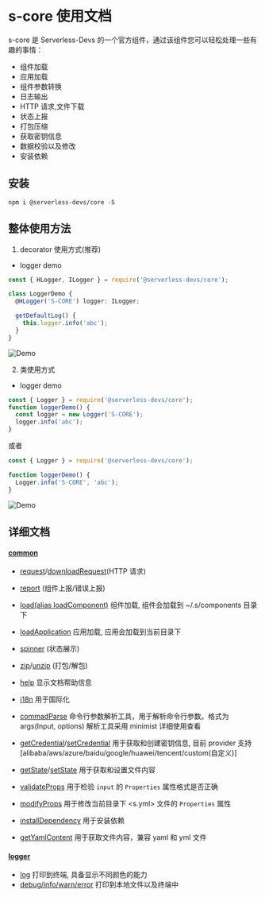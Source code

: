 # s-core 使用文档

s-core 是 Serverless-Devs 的一个官方组件，通过该组件您可以轻松处理一些有趣的事情：

- 组件加载
- 应用加载
- 组件参数转换
- 日志输出
- HTTP 请求,文件下载
- 状态上报
- 打包压缩
- 获取密钥信息
- 数据校验以及修改
- 安装依赖

## 安装

```
npm i @serverless-devs/core -S
```

## 整体使用方法

1. decorator 使用方式(推荐)

- logger demo

```typescript
const { HLogger, ILogger } = require('@serverless-devs/core');

class LoggerDemo {
  @HLogger('S-CORE') logger: ILogger;

  getDefaultLog() {
    this.logger.info('abc');
  }
}
```

![Demo](https://img.alicdn.com/imgextra/i4/O1CN01rMXgGM1wJx7iIBckd_!!6000000006288-1-tps-1215-142.gif)

2. 类使用方式

- logger demo

```typescript
const { Logger } = require('@serverless-devs/core');
function loggerDemo() {
  const logger = new Logger('S-CORE');
  logger.info('abc');
}
```

或者

```typescript
const { Logger } = require('@serverless-devs/core');

function loggerDemo() {
  Logger.info('S-CORE', 'abc');
}
```

![Demo](https://img.alicdn.com/imgextra/i4/O1CN01rMXgGM1wJx7iIBckd_!!6000000006288-1-tps-1215-142.gif)

## 详细文档

#### [common](https://github.com/Serverless-Devs/s-core/blob/develop/packages/core/docs/common.md)

- [request](https://github.com/Serverless-Devs/s-core/blob/develop/packages/core/docs/common.md#request)/[downloadRequest](https://github.com/Serverless-Devs/s-core/blob/develop/packages/core/docs/common.md#downloadrequest)(HTTP 请求)
- [report](https://github.com/Serverless-Devs/s-core/blob/develop/packages/core/docs/common.md#report) (组件上报/错误上报)
- [load(alias loadComponent)](https://github.com/Serverless-Devs/s-core/blob/develop/packages/core/docs/common.md#loadComponent) 组件加载, 组件会加载到 ~/.s/components 目录下
- [loadApplication](https://github.com/Serverless-Devs/s-core/blob/develop/packages/core/docs/common.md#loadApplication) 应用加载, 应用会加载到当前目录下
- [spinner](https://github.com/Serverless-Devs/s-core/blob/develop/packages/core/docs/common.md#spinner) (状态展示)
- [zip](https://github.com/Serverless-Devs/s-core/blob/develop/packages/core/docs/common.md#zip)/[unzip](https://github.com/Serverless-Devs/s-core/blob/develop/packages/core/docs/common.md#unzip) (打包/解包)
- [help](https://github.com/Serverless-Devs/s-core/blob/develop/packages/core/docs/common.md#help) 显示文档帮助信息
- [i18n](https://github.com/Serverless-Devs/s-core/blob/develop/packages/core/docs/common.md#i18n) 用于国际化
- [commadParse](https://github.com/Serverless-Devs/s-core/blob/develop/packages/core/docs/common.md#commandparse) 命令行参数解析工具，用于解析命令行参数。格式为 args(Input, options) 解析工具采用 minimist 详细使用查看

- [getCredential](https://github.com/Serverless-Devs/s-core/blob/develop/packages/core/docs/common.md#getCredential)/[setCredential](https://github.com/Serverless-Devs/s-core/blob/develop/packages/core/docs/common.md#setCredential) 用于获取和创建密钥信息, 目前 provider 支持 [alibaba/aws/azure/baidu/google/huawei/tencent/custom(自定义)]

- [getState](https://github.com/Serverless-Devs/s-core/blob/develop/packages/core/docs/common.md#getState)/[setState](https://github.com/Serverless-Devs/s-core/blob/develop/packages/core/docs/common.md#setState) 用于获取和设置文件内容

- [validateProps](https://github.com/Serverless-Devs/s-core/blob/develop/packages/core/docs/common.md#validateProps) 用于检验 `input` 的 `Properties` 属性格式是否正确

- [modifyProps](https://github.com/Serverless-Devs/s-core/blob/develop/packages/core/docs/common.md#modifyProps) 用于修改当前目录下 <s.yml> 文件的 `Properties` 属性

- [installDependency](https://github.com/Serverless-Devs/s-core/blob/develop/packages/core/docs/common.md#installDependency) 用于安装依赖

- [getYamlContent](https://github.com/Serverless-Devs/s-core/blob/develop/packages/core/docs/common.md#getYamlContent) 用于获取文件内容，兼容 yaml 和 yml 文件

#### [logger](https://github.com/Serverless-Devs/s-core/blob/develop/packages/core/docs/logger.md)

- [log](https://github.com/Serverless-Devs/s-core/blob/develop/packages/core/docs/logger.md#log) 打印到终端, 具备显示不同颜色的能力
- [debug/info/warn/error](https://github.com/Serverless-Devs/s-core/blob/develop/packages/core/docs/logger.md#levels) 打印到本地文件以及终端中
